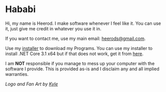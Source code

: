 # Hababi
Hi, my name is Heerod. I make software whenever I feel like it. You can use it, just give me credit in whatever you use it in.

If you want to contact me, use my main email: heerods@gmail.com.

Use my [installer](https://github.com/GitHababi/HababisoftInstaller/releases/download/1/HababisoftInstaller.exe) to download my Programs.
You can use my installer to install .NET Core 3.1 x64 but if that does not work, get it from [here](https://dotnet.microsoft.com/download/dotnet-core/3.1).

I am **NOT** responsible if you manage to mess up your computer with the software I provide. This is provided as-is and I disclaim any and all implied warranties.

*Logo and Fan Art by [Kyle](https://www.instagram.com/st9rm._/)* 
 
